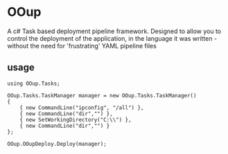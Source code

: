 # OOup
A c# Task based deployment pipeline framework. Designed to allow you to control the deployment of the application, in the language it was written - without the need for 'frustrating' YAML pipeline files

## usage
    using OOup.Tasks;

    OOup.Tasks.TaskManager manager = new OOup.Tasks.TaskManager()
    {
        { new CommandLine("ipconfig", "/all") },
        { new CommandLine("dir","") },
        { new SetWorkingDirectory("C:\\") },
        { new CommandLine("dir","") }
    };

    OOup.OOupDeploy.Deploy(manager);
